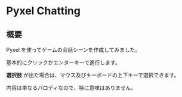 # Pyxel Chatting

## 概要

Pyxel を使ってゲームの会話シーンを作成してみました。

基本的にクリックかエンターキーで進行します。

**選択肢** が出た場合は、マウス及びキーボードの上下キーで選択できます。

内容は単なるパロディなので、特に意味はありません。

